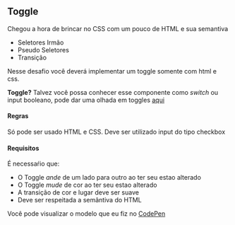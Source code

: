 ## Toggle
  Chegou a hora de brincar no CSS com um pouco de HTML e sua semantiva 
  - Seletores Irmão
  - Pseudo Seletores
  - Transição
  
  
  Nesse desafio você deverá implementar um toggle somente com html e css.
  
  **Toggle?**
  Talvez você possa conhecer esse componente como *switch* ou input booleano, pode dar uma olhada em toggles [aqui](https://www.google.com/search?q=toggle&sxsrf=ALeKk00Tv4wP5JJyuqrBH26w0pTJppd5cw:1588477004174&source=lnms&tbm=isch&sa=X&ved=2ahUKEwiJ6MT84ZbpAhXTGbkGHWfoC0IQ_AUoAXoECBMQAw&biw=1322&bih=669#imgrc=AXzEwrAQSoo-JM)
  
  
  #### Regras
  Só pode ser usado HTML e CSS. 
  Deve ser utilizado input do tipo checkbox
  
  #### Requisitos
É necessaŕio que:
  - O Toggle *ande* de um lado para outro ao ter seu estao alterado
  - O Toggle *mude* de cor ao ter seu estao alterado
  - A transição de cor e lugar deve ser suave
  - Deve ser respeitada a semântiva do HTML
  
  
  
  Você pode visualizar o modelo que eu fiz no [CodePen](https://codepen.io/schirrel/full/yvGraX)
